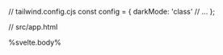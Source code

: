 // tailwind.config.cjs
const config = {
  darkMode: 'class'
  // ...
};

// src/app.html
<body class="bg-white dark:bg-gray-800">
  <div>%svelte.body%</div>
</body>